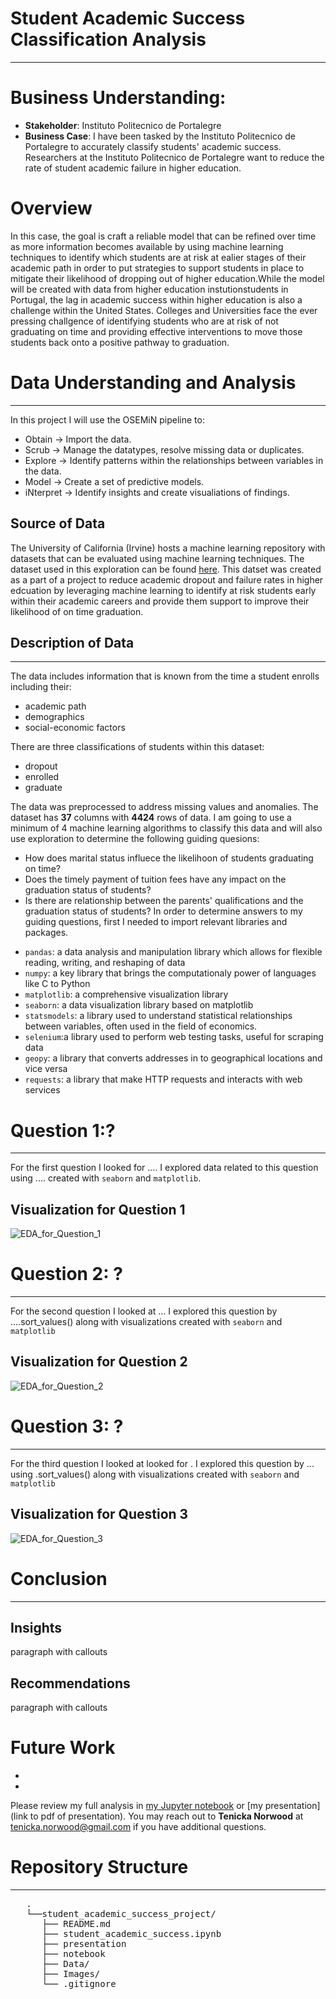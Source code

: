 # Student Academic Success Classification Analysis
***




# Business Understanding:
* __Stakeholder__: Instituto Politecnico de Portalegre
* __Business Case__: I have been tasked by the Instituto Politecnico de Portalegre to accurately classify students' academic success. Researchers at the Instituto Politecnico de Portalegre want to reduce the rate of student academic failure in higher education. 

# Overview
In this case, the goal is craft a reliable model that can be refined over time as more information becomes available by using machine learning techniques to identify which students are at risk at ealier stages of their academic path in order to put strategies to support students in place to mitigate their likelihood of dropping out of higher education.While the model will be created with data from higher education instutionstudents in Portugal, the lag in academic success within higher education is also a challenge within the United States. Colleges and Universities face the ever pressing challgence of identifying students who are at risk of not graduating on time and providing effective interventions to move those students back onto a positive pathway to graduation. 

 # Data Understanding and Analysis
***
In this project I will use the OSEMiN pipeline to:

* Obtain → Import the data.
* Scrub → Manage the datatypes, resolve missing data or duplicates.
* Explore → Identify patterns within the relationships between variables in the data.
* Model → Create a set of predictive models.
* iNterpret → Identify insights and create visualiations of findings.

## Source of Data
The University of California (Irvine) hosts a machine learning repository with datasets that can be evaluated using machine learning techniques. The dataset used in this exploration can be found [here](https://archive.ics.uci.edu/dataset/697/predict+students+dropout+and+academic+success). This datset was created as a part of a project to reduce academic dropout and failure rates in higher edcuation by leveraging machine learning to identify at risk students early within their academic careers and provide them support to improve their likelihood of on time graduation.  


## Description of Data
***
The data includes information that is known from the time a student enrolls including their:
- academic path
- demographics
- social-economic factors

There are three classifications of students within this dataset:
- dropout
- enrolled
- graduate

The data was preprocessed to address missing values and anomalies. The dataset has __37__ columns with __4424__ rows of data. I am going to use a minimum of 4 machine learning algorithms to classify this data and will also use exploration to determine the following guiding quesions:

- How does marital status influece the likelihoon of students graduating on time?
- Does the timely payment of tuition fees have any impact on the graduation status of students?
- Is there are relationship between the parents' qualifications and the graduation status of students?
In order to determine answers to my guiding questions, first I needed to import relevant libraries and packages.

* <code>pandas</code>: a data analysis and manipulation library which allows for flexible reading, writing, and reshaping of data
* <code>numpy</code>: a key library that brings the computationaly power of languages like C to Python
* <code>matplotlib</code>: a comprehensive visualization library
* <code>seaborn</code>: a data visualization library based on matplotlib
* <code>statsmodels</code>: a library used to understand statistical relationships between variables, often used in the field of economics.
* <code>selenium</code>:a library used to perform web testing tasks, useful for scraping data 
* <code>geopy</code>: a library that converts addresses in to geographical locations and vice versa
* <code>requests</code>: a library that make HTTP requests and interacts with web services


# Question 1:?
***
For the first question I looked for .... I explored data related to this question using .... created with <code>seaborn</code> and <code>matplotlib</code>.

## Visualization for Question 1

![EDA_for_Question_1](Images/EDA_for_Question_1.png)

# Question 2:  ?
***
For the second question I looked at ... I explored this question by ...<cod>.sort_values()</code> along with visualizations created with <code>seaborn</code> and <code>matplotlib</code>

## Visualization for Question 2

![EDA_for_Question_2](Images/EDA_for_Question_2.png)

# Question 3: ?
***
For the third question I looked at looked for . I explored this question by ... using <cod>.sort_values()</code> along with visualizations created with <code>seaborn</code> and <code>matplotlib</code>

## Visualization for Question 3

![EDA_for_Question_3](Images/EDA_for_Question_3.png)

# Conclusion
***
## Insights
paragraph with callouts

## Recommendations
paragraph with callouts

# Future Work
*
*

Please review my full analysis in [my Jupyter notebook](https://github.com/dataeducator/student_academic_success/tree/main) or [my presentation](link to pdf of presentation).
You may reach out to __Tenicka Norwood__ at tenicka.norwood@gmail.com if you have additional questions.

# Repository Structure
***
<pre>
   .
   └──student_academic_success_project/
      ├── README.md                                            Overview for project reviewers  
      ├── student_academic_success.ipynb                       Documentation of Full Analysis in Jupyter notebook
      ├── presentation                                         PDF version of Full Analysis shown in a slidedeck
      ├── notebook                                             PDF version of Full Analysis shown in Jupyter notebook
      ├── Data/                                                Externally sourced data  
      ├── Images/                                              Includes images generated from python code and sourced externally
      └── .gitignore                                           Specifies intentionally untracked files
 </pre>
